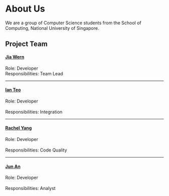 # About Us

We are a group of Computer Science students from the School of Computing, National University of Singapore.

## Project Team

#### [Jia Wern](https://github.com/l0g1cal)<br>
Role: Developer <br>
Responsibilities: Team Lead

-----

#### [Ian Teo](https://github.com/IanTeo)<br>
Role: Developer <br>  
Responsibilities: Integration

-----

#### [Rachel Yang](https://github.com/JJ-Rachel)<br>
Role: Developer <br>  
Responsibilities: Code Quality

-----

#### [Jun An](https://github.com/yamidark)<br>
Role: Developer <br>  
Responsibilities: Analyst